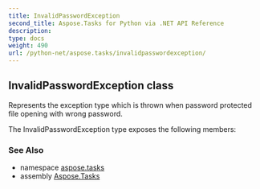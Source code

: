 ```yaml
---
title: InvalidPasswordException
second_title: Aspose.Tasks for Python via .NET API Reference
description: 
type: docs
weight: 490
url: /python-net/aspose.tasks/invalidpasswordexception/
---
```


## InvalidPasswordException class

Represents the exception type which is thrown when password protected file opening with wrong password.

The InvalidPasswordException type exposes the following members:

### See Also

* namespace [aspose.tasks](/tasks/python-net/aspose.tasks/)
* assembly [Aspose.Tasks](/tasks/python-net/)

